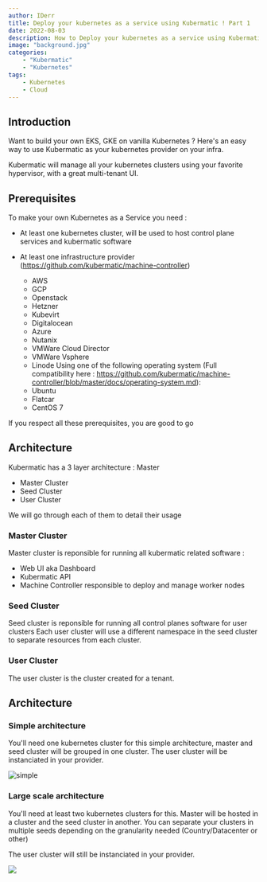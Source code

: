 ```yaml
---
author: IDerr
title: Deploy your kubernetes as a service using Kubermatic ! Part 1  
date: 2022-08-03
description: How to Deploy your kubernetes as a service using Kubermatic !
image: "background.jpg"
categories: 
    - "Kubermatic"
    - "Kubernetes"
tags:
    - Kubernetes
    - Cloud
---
```


## Introduction

Want to build your own EKS, GKE on vanilla Kubernetes ? Here's an easy way to use Kubermatic as your kubernetes provider on your infra.

Kubermatic will manage all your kubernetes clusters using your favorite hypervisor, with a great multi-tenant UI.

## Prerequisites

To make your own Kubernetes as a Service you need : 
  - At least one kubernetes cluster, will be used to host control plane services and kubermatic software

  - At least one infrastructure provider (https://github.com/kubermatic/machine-controller)
    - AWS
    - GCP
    - Openstack
    - Hetzner 
    - Kubevirt
    - Digitalocean
    - Azure
    - Nutanix
    - VMWare Cloud Director
    - VMWare Vsphere
    - Linode
  Using one of the following operating system (Full compatibility here : https://github.com/kubermatic/machine-controller/blob/master/docs/operating-system.md): 
    - Ubuntu 
    - Flatcar 
    - CentOS 7

If you respect all these prerequisites, you are good to go 

## Architecture

Kubermatic has a 3 layer architecture : Master 
  - Master Cluster
  - Seed Cluster
  - User Cluster

We will go through each of them to detail their usage
### Master Cluster

Master cluster is reponsible for running all kubermatic related software :
  - Web UI aka Dashboard
  - Kubermatic API
  - Machine Controller responsible to deploy and manage worker nodes

### Seed Cluster

Seed cluster is reponsible for running all control planes software for user clusters
Each user cluster will use a different namespace in the seed cluster to separate resources from each cluster.

### User Cluster

The user cluster is the cluster created for a tenant.

## Architecture

### Simple architecture

You'll need one kubernetes cluster for this simple architecture, master and seed cluster will be grouped in one cluster.
The user cluster will be instanciated in your provider.

![simple](https://d33wubrfki0l68.cloudfront.net/24dced1937561af303108d13284e6766df6be253/cd0c4/img/kubermatic/v2.20/architecture/combined-master-seed.png)
  
### Large scale architecture

You'll need at least two kubernetes clusters for this.
Master will be hosted in a cluster and the seed cluster in another. You can separate your clusters in multiple seeds depending on the granularity needed (Country/Datacenter or other)

The user cluster will still be instanciated in your provider.


![](https://d33wubrfki0l68.cloudfront.net/3c0b0b49415d5ece57c75e678ca15ac8edd8cea8/e39bb/img/kubermatic/v2.20/architecture/dedicated-seeds.png)